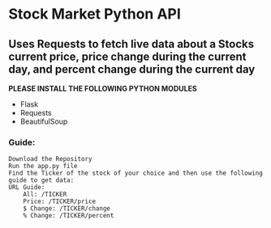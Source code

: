 # Stock Market Python API

## Uses Requests to fetch live data about a Stocks current price, price change during the current day, and percent change during the current day

**PLEASE INSTALL THE FOLLOWING PYTHON MODULES**
- Flask
- Requests
- BeautifulSoup

### Guide:
    Download the Repository
    Run the app.py file
    Find the Ticker of the stock of your choice and then use the following guide to get data:
    URL Guide:
        All: /TICKER
        Price: /TICKER/price
        $ Change: /TICKER/change
        % Change: /TICKER/percent

